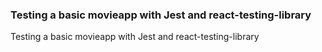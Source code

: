 ### Testing a basic movieapp with Jest and react-testing-library

Testing a basic movieapp with Jest and react-testing-library
